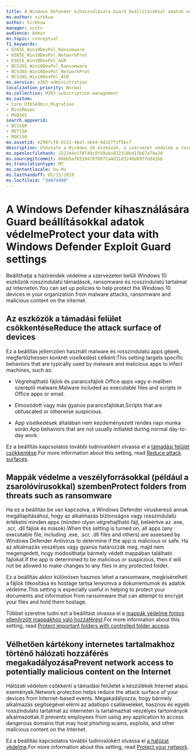 ```yaml
---
title: A Windows Defender kihasználására Guard beállításokkal adatok védelme
ms.author: sirkkuw
author: Sirkkuw
manager: scotv
audience: Admin
ms.topic: conceptual
f1_keywords:
- O365E_Win10DevPol_Ransomware
- O365E_Win10DevPol_NetworkProt
- O365E_Win10DevPol_ASR
- BCS365_Win10DevPol_Ransomware
- BCS365_Win10DevPol_NetworkProt
- BCS365_Win10DevPol_ASR
ms.service: o365-administration
localization_priority: Normal
ms.collection: M365-subscription-management
ms.custom:
- Core_O365Admin_Migration
- MiniMaven
- MSB365
search.appverid:
- BCS160
- MET150
- MOE150
ms.assetid: e298fcf8-0151-46af-a644-9d327f3f5bc7
description: Útmutató a Windows 10 eszközök, a szervezet védelme a rosszindulatú támadások, ransomware és rosszindulatú tartalmat az interneten.
ms.openlocfilehash: 2222d4e178749c8fd9aba822310bd15b67a7be20
ms.sourcegitcommit: 66bb5af851947078872a4d31d3246e69f7dd42bb
ms.translationtype: MT
ms.contentlocale: hu-HU
ms.lasthandoff: 05/15/2019
ms.locfileid: "34074490"
---
```

# <a name="protect-your-data-with-windows-defender-exploit-guard-settings"></a><span data-ttu-id="b4bd8-103">A Windows Defender kihasználására Guard beállításokkal adatok védelme</span><span class="sxs-lookup"><span data-stu-id="b4bd8-103">Protect your data with Windows Defender Exploit Guard settings</span></span>

<span data-ttu-id="b4bd8-104">Beállíthatja a házirendek védelme a szervezeten belüli Windows 10 eszközök rosszindulatú támadások, ransomware és rosszindulatú tartalmat az interneten.</span><span class="sxs-lookup"><span data-stu-id="b4bd8-104">You can set up policies to help protect the Windows 10 devices in your organization from malware attacks, ransomware and malicious content on the internet.</span></span>
  
## <a name="reduce-the-attack-surface-of-devices"></a><span data-ttu-id="b4bd8-105">Az eszközök a támadási felület csökkentése</span><span class="sxs-lookup"><span data-stu-id="b4bd8-105">Reduce the attack surface of devices</span></span>

<span data-ttu-id="b4bd8-106">Ez a beállítás jellemzően használt malware és rosszindulatú apps gépek, megfertőzhessen konkrét viselkedést célként:</span><span class="sxs-lookup"><span data-stu-id="b4bd8-106">This setting targets specific behaviors that are typically used by malware and malicious apps to infect machines, such as:</span></span>
  
- <span data-ttu-id="b4bd8-107">Végrehajtható fájlok és parancsfájlok Office apps vagy e-mailben szereplő malware.</span><span class="sxs-lookup"><span data-stu-id="b4bd8-107">Malware included as executable files and scripts in Office apps or email.</span></span>
    
- <span data-ttu-id="b4bd8-108">Elmosódott vagy más gyanús parancsfájlokat.</span><span class="sxs-lookup"><span data-stu-id="b4bd8-108">Scripts that are obfuscated or otherwise suspicious.</span></span>
    
- <span data-ttu-id="b4bd8-109">App viselkedések általában nem kezdeményezett rendes napi munka során.</span><span class="sxs-lookup"><span data-stu-id="b4bd8-109">App behaviors that are not usually initiated during normal day-to-day work.</span></span>
    
<span data-ttu-id="b4bd8-110">Ez a beállítás kapcsolatos további tudnivalókért olvassa el a [támadási felület csökkentése](https://go.microsoft.com/fwlink/?linkid=870417).</span><span class="sxs-lookup"><span data-stu-id="b4bd8-110">For more information about this setting, read [Reduce attack surfaces](https://go.microsoft.com/fwlink/?linkid=870417).</span></span>
  
## <a name="protect-folders-from-threats-such-as-ransomware"></a><span data-ttu-id="b4bd8-111">Mappák védelme a veszélyforrásokkal (például a zsarolóvírusokkal) szemben</span><span class="sxs-lookup"><span data-stu-id="b4bd8-111">Protect folders from threats such as ransomware</span></span>

<span data-ttu-id="b4bd8-112">Ha ez a beállítás be van kapcsolva, a Windows Defender víruskereső annak megállapításához, hogy az alkalmazás biztonságos vagy rosszindulatú értékelni minden apps (minden olyan végrehajtható fájl, beleértve az .exe, .scr, .dll fájlok és mások).</span><span class="sxs-lookup"><span data-stu-id="b4bd8-112">When this setting is turned on, all apps (any executable file, including .exe, .scr, .dll files and others) are assessed by Windows Defender Antivirus to determine if the app is malicious or safe.</span></span> <span data-ttu-id="b4bd8-113">Ha az alkalmazás veszélyes vagy gyanús határozzák meg, majd nem megengedett, hogy módosíthatja bármely védett mappában található fájlokat.</span><span class="sxs-lookup"><span data-stu-id="b4bd8-113">If the app is determined to be malicious or suspicious, then it will not be allowed to make changes to any files in any protected folder.</span></span>
  
<span data-ttu-id="b4bd8-114">Ez a beállítás akkor különösen hasznos lehet a ransomware, megkísérelheti a fájlok titkosítása és hostage tartsa lenyomva a dokumentumok és adatok védelme.</span><span class="sxs-lookup"><span data-stu-id="b4bd8-114">This setting is especially useful in helping to protect your documents and information from ransomware that can attempt to encrypt your files and hold them hostage.</span></span>
  
<span data-ttu-id="b4bd8-115">Többet szeretne tudni ezt a beállítást olvassa el a [mappák védelme fontos ellenőrzött mappákhoz való hozzáférést](https://go.microsoft.com/fwlink/?linkid=870418).</span><span class="sxs-lookup"><span data-stu-id="b4bd8-115">For more information about this setting, read [Protect important folders with controlled folder access](https://go.microsoft.com/fwlink/?linkid=870418).</span></span>
  
## <a name="prevent-network-access-to-potentially-malicious-content-on-the-internet"></a><span data-ttu-id="b4bd8-116">Vélhetően kártékony internetes tartalmakhoz történő hálózati hozzáférés megakadályozása</span><span class="sxs-lookup"><span data-stu-id="b4bd8-116">Prevent network access to potentially malicious content on the Internet</span></span>

<span data-ttu-id="b4bd8-117">Hálózati védelem csökkenti a támadási felületet a készülékek Internet alapú események.</span><span class="sxs-lookup"><span data-stu-id="b4bd8-117">Network protection helps reduce the attack surface of your devices from Internet-based events.</span></span> <span data-ttu-id="b4bd8-118">Megakadályozza, hogy bármely alkalmazás segítségével elérni az adatlopó csalileveleket, hasznos és egyéb rosszindulatú tartalmat az interneten is tartalmazhat veszélyes tartományok alkalmazottak.</span><span class="sxs-lookup"><span data-stu-id="b4bd8-118">It prevents employees from using any application to access dangerous domains that may host phishing scams, exploits, and other malicious content on the Internet.</span></span>
  
<span data-ttu-id="b4bd8-119">Ez a beállítás kapcsolatos további tudnivalókért olvassa el [a hálózat védelme](https://go.microsoft.com/fwlink/?linkid=870419).</span><span class="sxs-lookup"><span data-stu-id="b4bd8-119">For more information about this setting, read [Protect your network](https://go.microsoft.com/fwlink/?linkid=870419).</span></span>
  

